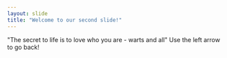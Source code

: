 ```yaml
---
layout: slide
title: "Welcome to our second slide!"
---
```

"The secret to life is to love who you are - warts and all"
Use the left arrow to go back!
